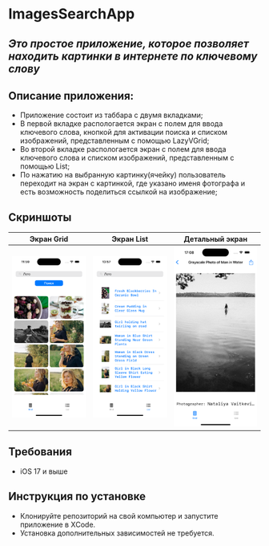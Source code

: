 # ImagesSearchApp

## _Это простое приложение, которое позволяет находить картинки в интернете по ключевому слову_

## Описание приложения:
* Приложение состоит из таббара с двумя вкладками;
* В первой вкладке распологается экран с полем для ввода ключевого слова, кнопкой для активации поиска и списком изображений, представленным с помощью LazyVGrid;
* Во второй вкладке распологается экран с полем для ввода ключевого слова и списком изображений, представленным с помощью List;
* По нажатию на выбранную картинку(ячейку) пользователь переходит на экран с картинкой, где указано именя фотографа и есть возможность поделиться ссылкой на изображение;

## Скриншоты

| Экран Grid | Экран List | Детальный экран |
| :-------------: |:-------------:|:-------------:| 
| <img src="https://github.com/VladimirSen/ImagesSearchApp/blob/main/ScreenShots/ScreenShot1.png" width="250"> | <img src="https://github.com/VladimirSen/ImagesSearchApp/blob/main/ScreenShots/ScreenShot2.png" width="250"> | <img src="https://github.com/VladimirSen/ImagesSearchApp/blob/main/ScreenShots/ScreenShot3.png" width="250"> |

## Требования
* iOS 17 и выше

## Инструкция по установке
* Клонируйте репозиторий на свой компьютер и запустите приложение в ХCode.
* Установка дополнительных зависимостей не требуется.
